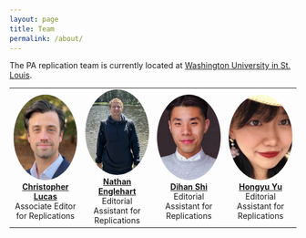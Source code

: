 ```yaml
---
layout: page
title: Team
permalink: /about/
---
```


The PA replication team is currently located at [Washington University in St. Louis](https://polisci.wustl.edu/). 

<table>
  <tr>
    <td align="center" width="25%">
      <img src="/chris_sq.png" style="width:150px; height:150px; border-radius:50%; object-fit:cover;"><br>
      <strong><a href="https://christopherlucas.org/">Christopher Lucas</a></strong><br>
      Associate Editor for Replications
    </td>
    <td align="center" width=“25%“>
      <img src="/nathan_sq.jpg" style="width:150px; height:150px; border-radius:50%; object-fit:cover;"><br>
      <strong><a href="https://nathanenglehart.github.io/">Nathan Englehart</a></strong><br>
      Editorial Assistant for Replications
    </td>
    <td align="center" width="25%">
      <img src="/dihan_sq.jpg" style="width:150px; height:150px; border-radius:50%; object-fit:cover;"><br>
      <strong><a href="https://www.dihan.org/">Dihan Shi</a></strong><br>
      Editorial Assistant for Replications
    </td>
    <td align="center" width="25%">
      <img src="/hongyu_sq.jpg" style="width:150px; height:150px; border-radius:50%; object-fit:cover;"><br>
      <strong><a href="https://polisci.wustl.edu/people/hongyu-yu">Hongyu Yu</a></strong><br>
      Editorial Assistant for Replications
    </td>
  </tr>
</table>
